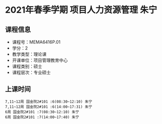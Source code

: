 # 2021年春季学期 项目人力资源管理 朱宁






## 课程信息

- 课程号：MEMA6416P.01
- 学分：2
- 教学类型：理论课
- 开课单位：项目管理教育中心
- 课程类别：硕士
- 课程层次：专业硕士

## 上课时间

```
7,11~12周 国金院2#101 :6(08:30~12:10) 朱宁
7,11~12周 国金院2#101 :6(14:00~17:31) 朱宁
6周 国金院2#101 :7(08:30~12:10) 朱宁
6周 国金院2#101 :7(14:00~17:40) 朱宁
```

